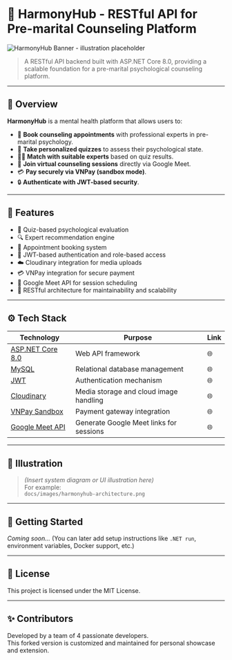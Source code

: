 # 💞 HarmonyHub - RESTful API for Pre-marital Counseling Platform

![HarmonyHub Banner - illustration placeholder](/docs/images/harmonyhub-banner.png) <!-- Replace with your actual image path -->

> A RESTful API backend built with ASP.NET Core 8.0, providing a scalable foundation for a pre-marital psychological counseling platform.

---

## 🧠 Overview

**HarmonyHub** is a mental health platform that allows users to:

- 📆 **Book counseling appointments** with professional experts in pre-marital psychology.
- 🧪 **Take personalized quizzes** to assess their psychological state.
- 🧑‍⚕️ **Match with suitable experts** based on quiz results.
- 💬 **Join virtual counseling sessions** directly via Google Meet.
- 💳 **Pay securely via VNPay (sandbox mode)**.
- 🔒 **Authenticate with JWT-based security**.

---

## 🧩 Features

- 🧠 Quiz-based psychological evaluation
- 🔍 Expert recommendation engine
- 📅 Appointment booking system
- 🔐 JWT-based authentication and role-based access
- ☁️ Cloudinary integration for media uploads
- 💳 VNPay integration for secure payment
- 📎 Google Meet API for session scheduling
- 📖 RESTful architecture for maintainability and scalability

---

## ⚙️ Tech Stack

| Technology        | Purpose                                      | Link |
|------------------|----------------------------------------------|------|
| [ASP.NET Core 8.0](https://dotnet.microsoft.com/en-us/download/dotnet/8.0) | Web API framework                          | 🌐 |
| [MySQL](https://www.mysql.com/)          | Relational database management            | 🌐 |
| [JWT](https://jwt.io/)                   | Authentication mechanism                  | 🌐 |
| [Cloudinary](https://cloudinary.com/)    | Media storage and cloud image handling    | 🌐 |
| [VNPay Sandbox](https://sandbox.vnpayment.vn/apis/docs/huong-dan-tich-hop/) | Payment gateway integration                | 🌐 |
| [Google Meet API](https://developers.google.com/calendar) | Generate Google Meet links for sessions | 🌐 |

---

## 📌 Illustration

> *(Insert system diagram or UI illustration here)*  
> For example:  
> `docs/images/harmonyhub-architecture.png`

---

## 🚀 Getting Started

_Coming soon..._ (You can later add setup instructions like `.NET run`, environment variables, Docker support, etc.)

---

## 📄 License

This project is licensed under the MIT License.

---

## ✨ Contributors

Developed by a team of 4 passionate developers.  
This forked version is customized and maintained for personal showcase and extension.

